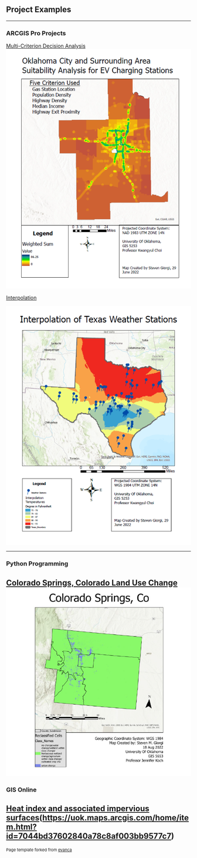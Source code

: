 ## Project Examples

---

### ARCGIS Pro Projects

[Multi-Criterion Decision Analysis](/pdf/SGiorgi_GIS5253_Lab4.pdf)
<img src="images/4.PNG?raw=true"/>


[Interpolation](/pdf/Interpolation1.pdf)

<img src="images/5.PNG?raw=true"/>

---
### Python Programming
[Colorado Springs, Colorado Land Use Change](/pdf/SGiorgi_GIS5653_Project.pdf)
<img src="images/6.PNG?raw=true"/>
---
### GIS Online
[Heat index and associated impervious surfaces](/images/bragg.PNG)(https://uok.maps.arcgis.com/home/item.html?id=7044bd37602840a78c8af003bb9577c7)
---
<p style="font-size:11px">Page template forked from <a href="https://github.com/evanca/quick-portfolio">evanca</a></p>
<!-- Remove above link if you don't want to attibute -->
